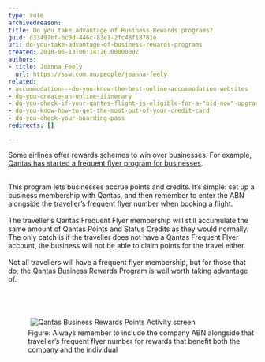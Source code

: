 ```yaml
---
type: rule
archivedreason: 
title: Do you take advantage of Business Rewards programs?
guid: d33497bf-bc0d-446c-83e1-2fc48f18781e
uri: do-you-take-advantage-of-business-rewards-programs
created: 2018-06-13T06:14:26.0000000Z
authors:
- title: Joanna Feely
  url: https://ssw.com.au/people/joanna-feely
related:
- accommodation---do-you-know-the-best-online-accommodation-websites
- do-you-create-an-online-itinerary
- do-you-check-if-your-qantas-flight-is-eligible-for-a-"bid-now"-upgrade
- do-you-know-how-to-get-the-most-out-of-your-credit-card
- do-you-check-your-boarding-pass
redirects: []

---
```



​​Some airlines offer rewards schemes to win over businesses. For example, <a href="https&#58;//www.qantasbusinessrewards.com/">Qantas has started a frequent flyer program for businesses</a>.<div><br>This program lets businesses accrue points and credits. It’s simple&#58; set up a business membership with Qantas, and then remember to enter the ABN alongside the traveller’s frequent flyer number when booking a flight.&#160;</div><div><br>The traveller’s Qantas Frequent Flyer membership will still accumulate the same amount of Qantas Points and Status Credits as they would normally. The only catch is if the traveller does not have a Qantas Frequent Flyer account, the business will not be able to claim points for the travel either.<br></div><div><br>Not all travellers will have a frequent flyer membership, but for those that do, the Qantas&#160;Business Rewards Program is well worth taking advantage of. <br>​<br></div>
<br><excerpt class='endintro'></excerpt><br>
<dd class="ssw15-rteElement-FigureNormal"><img src="/PublishingImages/qantas-business-rewards-points-activity.jpg" alt="Qantas Business Rewards Points Activity screen" style="margin&#58;5px;" /><br></dd><dd class="ssw15-rteElement-FigureNormal">Figure&#58; Always remember to include the company ABN alongside that traveller’s frequent flyer number for rewards that benefit both the company and the individual<br></dd><dd class="ssw15-rteElement-FigureNormal"> <br></dd>


